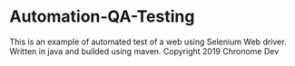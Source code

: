 # Automation-QA-Testing
This is an example of automated test of a web using Selenium Web driver. Written in java and builded using maven. Copyright 2019 Chronome Dev
